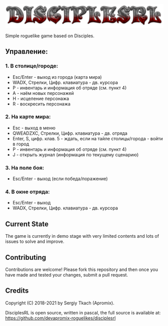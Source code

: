 ![screenshot](https://github.com/devapromix-roguelikes/disciplesrl/blob/master/resources/title.logo.png)

Simple roguelike game based on Disciples.

## Управление:
### 1. В столице/городе:
* Esc/Enter - выход из города (карта мира)
* WADX, Стрелки, Цифр. клавиатура - дв. курсора
* P - инвентарь и информация об отряде (см. пункт 4)
* A - наём новых персонажей
* H - исцеление персонажа
* R - воскресить персонажа

### 2. На карте мира:
* Esc - выход в меню
* QWEADZXC, Стрелки, Цифр. клавиатура - дв. отряда
* Enter, S, цифр. клав. 5 - ждать, если на тайле столицы/города - войти в город
* P - инвентарь и информация об отряде (см. пункт 4)
* J - открыть журнал (информация по текущему сценарию)
	
### 3. На поле боя:
* Esc/Enter - выход (если победа/поражение)
	
### 4. В окне отряда:
* Esc/Enter - выход
* WADX, Стрелки, Цифр. клавиатура - дв. курсора

## Current State
The game is currently in demo stage with very limited contents and lots of issues to solve and improve.

## Contributing
Contributions are welcome! Please fork this repository and then once you have made and tested your changes, submit a pull request.

## Credits
Copyright (C) 2018-2021 by Sergiy Tkach (Apromix).

DisciplesRL is open source, written in pascal, the full source is available at:
https://github.com/devapromix-roguelikes/disciplesrl